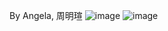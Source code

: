 By Angela, 周明瑄
![image](https://github.com/user-attachments/assets/cd138139-ab5f-48da-8269-1ef6c4e2b48a)
![image](https://github.com/user-attachments/assets/eac00656-5a8d-44bd-9130-10e9c1092d57)

